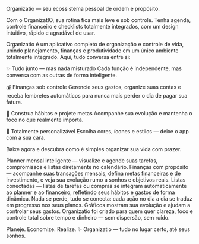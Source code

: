 Organizatio — seu ecossistema pessoal de ordem e propósito.

Com o OrganizatIO, sua rotina fica mais leve e sob controle.
Tenha agenda, controle financeiro e checklists totalmente integrados, com um design intuitivo, rápido e agradável de usar.

Organizatio é um aplicativo completo de organização e controle de vida, unindo planejamento, finanças e produtividade em um único ambiente totalmente integrado.
Aqui, tudo conversa entre si:

✨ Tudo junto — mas nada misturado
Cada função é independente, mas conversa com as outras de forma inteligente.

💰 Finanças sob controle
Gerencie seus gastos, organize suas contas e receba lembretes automáticos para nunca mais perder o dia de pagar sua fatura.

🧠 Construa hábitos e projete metas
Acompanhe sua evolução e mantenha o foco no que realmente importa.

🎨 Totalmente personalizável
Escolha cores, ícones e estilos — deixe o app com a sua cara.

Baixe agora e descubra como é simples organizar sua vida com prazer.





Planner mensal inteligente — visualize e agende suas tarefas, compromissos e listas diretamente no calendário.
Finanças com propósito — acompanhe suas transações mensais, defina metas financeiras e de investimento, e veja sua evolução rumo a sonhos e objetivos reais.
Listas conectadas — listas de tarefas ou compras se integram automaticamente ao planner e ao financeiro, refletindo seus hábitos e gastos de forma dinâmica.
Nada se perde, tudo se conecta: cada ação no dia a dia se traduz em progresso nos seus planos. Gráficos mostram sua evolução e ajudam a controlar seus gastos.
Organizatio foi criado para quem quer clareza, foco e controle total sobre tempo e dinheiro — sem dispersão, sem ruído.

Planeje. Economize. Realize.
✨ Organizatio — tudo no lugar certo, até seus sonhos.
